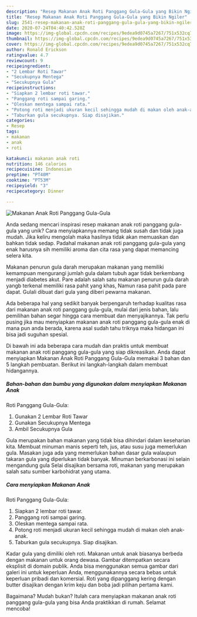 ```yaml
---
description: "Resep Makanan Anak Roti Panggang Gula-Gula yang Bikin Ngiler"
title: "Resep Makanan Anak Roti Panggang Gula-Gula yang Bikin Ngiler"
slug: 2541-resep-makanan-anak-roti-panggang-gula-gula-yang-bikin-ngiler
date: 2020-07-24T04:40:42.528Z
image: https://img-global.cpcdn.com/recipes/9edea9d0745a7267/751x532cq70/makanan-anak-roti-panggang-gula-gula-foto-resep-utama.jpg
thumbnail: https://img-global.cpcdn.com/recipes/9edea9d0745a7267/751x532cq70/makanan-anak-roti-panggang-gula-gula-foto-resep-utama.jpg
cover: https://img-global.cpcdn.com/recipes/9edea9d0745a7267/751x532cq70/makanan-anak-roti-panggang-gula-gula-foto-resep-utama.jpg
author: Ronald Erickson
ratingvalue: 4.7
reviewcount: 9
recipeingredient:
- "2 Lembar Roti Tawar"
- "Secukupnya Mentega"
- "Secukupnya Gula"
recipeinstructions:
- "Siapkan 2 lembar roti tawar."
- "Panggang roti sampai garing."
- "Oleskan mentega sampai rata."
- "Potong roti menjadi ukuran kecil sehingga mudah di makan oleh anak-anak."
- "Taburkan gula secukupnya. Siap disajikan."
categories:
- Resep
tags:
- makanan
- anak
- roti

katakunci: makanan anak roti 
nutrition: 146 calories
recipecuisine: Indonesian
preptime: "PT40M"
cooktime: "PT53M"
recipeyield: "3"
recipecategory: Dinner

---
```



![Makanan Anak
Roti Panggang Gula-Gula](https://img-global.cpcdn.com/recipes/9edea9d0745a7267/751x532cq70/makanan-anak-roti-panggang-gula-gula-foto-resep-utama.jpg)

Anda sedang mencari inspirasi resep makanan anak
roti panggang gula-gula yang unik? Cara menyiapkannya memang tidak susah dan tidak juga mudah. Jika keliru mengolah maka hasilnya tidak akan memuaskan dan bahkan tidak sedap. Padahal makanan anak
roti panggang gula-gula yang enak harusnya sih memiliki aroma dan cita rasa yang dapat memancing selera kita.

Makanan penurun gula darah merupakan makanan yang memiliki kemampuan mengurangi jumlah gula dalam tubuh agar tidak berkembang menjadi diabetes akut. Pare adalah salah satu makanan penurun gula darah yangb terkenal memiliki rasa pahit yang khas, Namun rasa pahit pada pare dapat. Gulali dibuat dari gula yang diberi pewarna makanan.

Ada beberapa hal yang sedikit banyak berpengaruh terhadap kualitas rasa dari makanan anak
roti panggang gula-gula, mulai dari jenis bahan, lalu pemilihan bahan segar hingga cara membuat dan menyajikannya. Tak perlu pusing jika mau menyiapkan makanan anak
roti panggang gula-gula enak di mana pun anda berada, karena asal sudah tahu triknya maka hidangan ini bisa jadi suguhan spesial.


Di bawah ini ada beberapa cara mudah dan praktis untuk membuat makanan anak
roti panggang gula-gula yang siap dikreasikan. Anda dapat menyiapkan Makanan Anak
Roti Panggang Gula-Gula memakai 3 bahan dan 5 langkah pembuatan. Berikut ini langkah-langkah dalam membuat hidangannya.

<!--inarticleads1-->

##### Bahan-bahan dan bumbu yang digunakan dalam menyiapkan Makanan Anak
Roti Panggang Gula-Gula:

1. Gunakan 2 Lembar Roti Tawar
1. Gunakan Secukupnya Mentega
1. Ambil Secukupnya Gula


Gula merupakan bahan makanan yang tidak bisa dihindari dalam keseharian kita. Membuat minuman manis seperti teh, jus, atau susu juga memerlukan gula. Masakan juga ada yang memerlukan bahan dasar gula walaupun takaran gula yang diperlukan tidak banyak. Minuman berkarbonasi ini selain mengandung gula Selai disajikan bersama roti, makanan yang merupakan salah satu sumber karbohidrat yang utama. 

<!--inarticleads2-->

##### Cara menyiapkan Makanan Anak
Roti Panggang Gula-Gula:

1. Siapkan 2 lembar roti tawar.
1. Panggang roti sampai garing.
1. Oleskan mentega sampai rata.
1. Potong roti menjadi ukuran kecil sehingga mudah di makan oleh anak-anak.
1. Taburkan gula secukupnya. Siap disajikan.


Kadar gula yang dimiliki oleh roti. Makanan untuk anak biasanya berbeda dengan makanan untuk orang dewasa. Gambar ditempatkan secara eksplisit di domain publik. Anda bisa menggunakan semua gambar dari galeri ini untuk keperluan Anda, menggunakannya secara bebas untuk keperluan pribadi dan komersial. Roti yang dipanggang kering dengan butter disajikan dengan krim keju dan boba jadi pilihan pertama kami. 

Bagaimana? Mudah bukan? Itulah cara menyiapkan makanan anak
roti panggang gula-gula yang bisa Anda praktikkan di rumah. Selamat mencoba!

